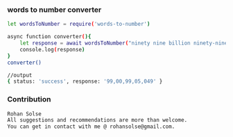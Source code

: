 ### words to number converter

```bash
let wordsToNumber = require('words-to-number')

async function converter(){
	let response = await wordsToNumber("ninety nine billion ninety-nine lacs five thousand fourtynine")
	console.log(response)
}
converter()

//output 
{ status: 'success', response: '99,00,99,05,049' }
```

### Contribution

```bash
Rohan Solse
All suggestions and recommendations are more than welcome.
You can get in contact with me @ rohansolse@gmail.com.
```